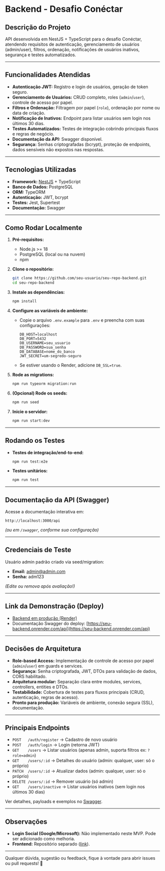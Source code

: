 # Backend - Desafio Conéctar

## Descrição do Projeto

API desenvolvida em NestJS + TypeScript para o desafio Conéctar, atendendo requisitos de autenticação, gerenciamento de usuários (admin/user), filtros, ordenação, notificações de usuários inativos, segurança e testes automatizados.

---

## Funcionalidades Atendidas

- **Autenticação JWT:** Registro e login de usuários, geração de token seguro.
- **Gerenciamento de Usuários:** CRUD completo, roles (`admin`/`user`), controle de acesso por papel.
- **Filtros e Ordenação:** Filtragem por papel (`role`), ordenação por nome ou data de criação.
- **Notificação de Inativos:** Endpoint para listar usuários sem login nos últimos 30 dias.
- **Testes Automatizados:** Testes de integração cobrindo principais fluxos e regras de negócio.
- **Documentação da API:** Swagger disponível.
- **Segurança:** Senhas criptografadas (bcrypt), proteção de endpoints, dados sensíveis não expostos nas respostas.

---

## Tecnologias Utilizadas

- **Framework:** [NestJS](https://nestjs.com/) + TypeScript
- **Banco de Dados:** PostgreSQL
- **ORM:** TypeORM
- **Autenticação:** JWT, bcrypt
- **Testes:** Jest, Supertest
- **Documentação:** Swagger

---

## Como Rodar Localmente

1. **Pré-requisitos:**
   - Node.js >= 18
   - PostgreSQL (local ou na nuvem)
   - npm

2. **Clone o repositório:**
   ```sh
   git clone https://github.com/seu-usuario/seu-repo-backend.git
   cd seu-repo-backend
   ```

3. **Instale as dependências:**
   ```sh
   npm install
   ```

4. **Configure as variáveis de ambiente:**
   - Copie o arquivo `.env.example` para `.env` e preencha com suas configurações:
     ```
     DB_HOST=localhost
     DB_PORT=5432
     DB_USERNAME=seu_usuario
     DB_PASSWORD=sua_senha
     DB_DATABASE=nome_do_banco
     JWT_SECRET=um-segredo-seguro
     ```
   - Se estiver usando o Render, adicione `DB_SSL=true`.

5. **Rode as migrations:**
   ```sh
   npm run typeorm migration:run
   ```

6. **(Opcional) Rode os seeds:**
   ```sh
   npm run seed
   ```

7. **Inicie o servidor:**
   ```sh
   npm run start:dev
   ```

---

## Rodando os Testes

- **Testes de integração/end-to-end:**
  ```sh
  npm run test:e2e
  ```
- **Testes unitários:**
  ```sh
  npm run test
  ```

---

## Documentação da API (Swagger)

Acesse a documentação interativa em:  
```
http://localhost:3000/api
```
*(ou em `/swagger`, conforme sua configuração)*

---

## Credenciais de Teste

Usuário admin padrão criado via seed/migration:

- **Email:** admin@admin.com
- **Senha:** adm123

*(Edite ou remova após avaliação!)*

---

## Link da Demonstração (Deploy)

- [Backend em produção (Render)](https://seu-backend.onrender.com)
- Documentação Swagger do deploy: [https://seu-backend.onrender.com/api](https://seu-backend.onrender.com/api)

---

## Decisões de Arquitetura

- **Role-based Access:** Implementação de controle de acesso por papel (`admin`/`user`) em guards e services.
- **Segurança:** Senha criptografada, JWT, DTOs para validação de dados, CORS habilitado.
- **Arquitetura modular:** Separação clara entre modules, services, controllers, entities e DTOs.
- **Testabilidade:** Cobertura de testes para fluxos principais (CRUD, autenticação, regras de acesso).
- **Pronto para produção:** Variáveis de ambiente, conexão segura (SSL), documentação.

---

## Principais Endpoints

- `POST   /auth/register`  → Cadastro de novo usuário
- `POST   /auth/login`     → Login (retorna JWT)
- `GET    /users`          → Listar usuários (apenas admin, suporta filtros ex: `?role=admin`)
- `GET    /users/:id`      → Detalhes do usuário (admin: qualquer, user: só o próprio)
- `PATCH  /users/:id`      → Atualizar dados (admin: qualquer, user: só o próprio)
- `DELETE /users/:id`      → Remover usuário (só admin)
- `GET    /users/inactive` → Listar usuários inativos (sem login nos últimos 30 dias)

Ver detalhes, payloads e exemplos no [Swagger](#documentação-da-api-swagger).

---

## Observações

- **Login Social (Google/Microsoft):** Não implementado neste MVP. Pode ser adicionado como melhoria.
- **Frontend:** Repositório separado ([link](https://github.com/seu-usuario/seu-repo-frontend)).

---

Qualquer dúvida, sugestão ou feedback, fique à vontade para abrir issues ou pull requests! 🚀
